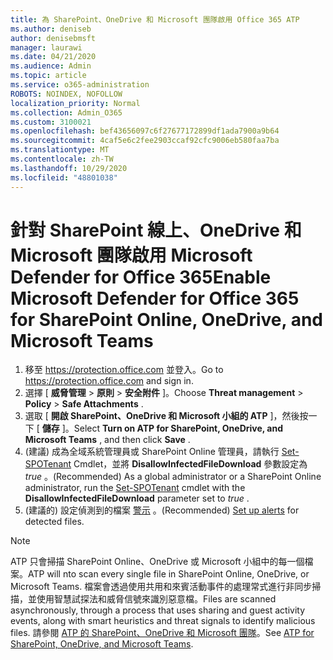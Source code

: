 ```yaml
---
title: 為 SharePoint、OneDrive 和 Microsoft 團隊啟用 Office 365 ATP
ms.author: deniseb
author: denisebmsft
manager: laurawi
ms.date: 04/21/2020
ms.audience: Admin
ms.topic: article
ms.service: o365-administration
ROBOTS: NOINDEX, NOFOLLOW
localization_priority: Normal
ms.collection: Admin_O365
ms.custom: 3100021
ms.openlocfilehash: bef43656097c6f27677172899df1ada7900a9b64
ms.sourcegitcommit: 4caf5e6c2fee2903ccaf92cfc9006eb580faa7ba
ms.translationtype: MT
ms.contentlocale: zh-TW
ms.lasthandoff: 10/29/2020
ms.locfileid: "48801038"
---
```

# <a name="enable-microsoft-defender-for-office-365-for-sharepoint-online-onedrive-and-microsoft-teams"></a><span data-ttu-id="488be-102">針對 SharePoint 線上、OneDrive 和 Microsoft 團隊啟用 Microsoft Defender for Office 365</span><span class="sxs-lookup"><span data-stu-id="488be-102">Enable Microsoft Defender for Office 365 for SharePoint Online, OneDrive, and Microsoft Teams</span></span>

1. <span data-ttu-id="488be-103">移至 https://protection.office.com 並登入。</span><span class="sxs-lookup"><span data-stu-id="488be-103">Go to https://protection.office.com and sign in.</span></span>
2. <span data-ttu-id="488be-104">選擇 [ **威脅管理**  >  **原則**  >  **安全附件** ]。</span><span class="sxs-lookup"><span data-stu-id="488be-104">Choose **Threat management** > **Policy** > **Safe Attachments** .</span></span>
3. <span data-ttu-id="488be-105">選取 [ **開啟 SharePoint、OneDrive 和 Microsoft 小組的 ATP** ]，然後按一下 [ **儲存** ]。</span><span class="sxs-lookup"><span data-stu-id="488be-105">Select **Turn on ATP for SharePoint, OneDrive, and Microsoft Teams** , and then click **Save** .</span></span>
4. <span data-ttu-id="488be-106"> (建議) 成為全域系統管理員或 SharePoint Online 管理員，請執行 [Set-SPOTenant](https://docs.microsoft.com/powershell/module/sharepoint-online/Set-SPOTenant?view=sharepoint-ps) Cmdlet，並將 **DisallowInfectedFileDownload** 參數設定為 *true* 。</span><span class="sxs-lookup"><span data-stu-id="488be-106">(Recommended) As a global administrator or a SharePoint Online administrator, run the [Set-SPOTenant](https://docs.microsoft.com/powershell/module/sharepoint-online/Set-SPOTenant?view=sharepoint-ps) cmdlet with the **DisallowInfectedFileDownload** parameter set to *true* .</span></span>
5. <span data-ttu-id="488be-107"> (建議的) 設定偵測到的檔案 [警示](https://docs.microsoft.com/microsoft-365/security/office-365-security/turn-on-atp-for-spo-odb-and-teams#set-up-alerts-for-detected-files) 。</span><span class="sxs-lookup"><span data-stu-id="488be-107">(Recommended) [Set up alerts](https://docs.microsoft.com/microsoft-365/security/office-365-security/turn-on-atp-for-spo-odb-and-teams#set-up-alerts-for-detected-files) for detected files.</span></span>

> [!NOTE]
> <span data-ttu-id="488be-108">ATP 只會掃描 SharePoint Online、OneDrive 或 Microsoft 小組中的每一個檔案。</span><span class="sxs-lookup"><span data-stu-id="488be-108">ATP will nto scan every single file in SharePoint Online, OneDrive, or Microsoft Teams.</span></span> <span data-ttu-id="488be-109">檔案會透過使用共用和來賓活動事件的處理常式進行非同步掃描，並使用智慧試探法和威脅信號來識別惡意檔。</span><span class="sxs-lookup"><span data-stu-id="488be-109">Files are scanned asynchronously, through a process that uses sharing and guest activity events, along with smart heuristics and threat signals to identify malicious files.</span></span> <span data-ttu-id="488be-110">請參閱 [ATP 的 SharePoint、OneDrive 和 Microsoft 團隊](https://docs.microsoft.com/microsoft-365/security/office-365-security/atp-for-spo-odb-and-teams)。</span><span class="sxs-lookup"><span data-stu-id="488be-110">See [ATP for SharePoint, OneDrive, and Microsoft Teams](https://docs.microsoft.com/microsoft-365/security/office-365-security/atp-for-spo-odb-and-teams).</span></span>
